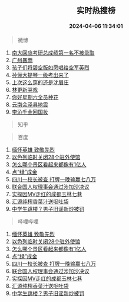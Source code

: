 <div align="center"><h2>实时热搜榜</h2><h4>2024-04-06 11:34:01</h4></div>

> 微博  

1. [南大回应考研总成绩第一名不被录取](https://s.weibo.com/weibo?q=%23%E5%8D%97%E5%A4%A7%E5%9B%9E%E5%BA%94%E8%80%83%E7%A0%94%E6%80%BB%E6%88%90%E7%BB%A9%E7%AC%AC%E4%B8%80%E5%90%8D%E4%B8%8D%E8%A2%AB%E5%BD%95%E5%8F%96%23&t=31&band_rank=1&Refer=top)<br />
2. [广州暴雨](https://s.weibo.com/weibo?q=%E5%B9%BF%E5%B7%9E%E6%9A%B4%E9%9B%A8&t=31&band_rank=2&Refer=top)<br />
3. [孩子们将碧空版如愿唱给空军英烈](https://s.weibo.com/weibo?q=%23%E5%AD%A9%E5%AD%90%E4%BB%AC%E5%B0%86%E7%A2%A7%E7%A9%BA%E7%89%88%E5%A6%82%E6%84%BF%E5%94%B1%E7%BB%99%E7%A9%BA%E5%86%9B%E8%8B%B1%E7%83%88%23&t=31&band_rank=3&Refer=top)<br />
4. [孙俪大提琴一级考出来了](https://s.weibo.com/weibo?q=%23%E5%AD%99%E4%BF%AA%E5%A4%A7%E6%8F%90%E7%90%B4%E4%B8%80%E7%BA%A7%E8%80%83%E5%87%BA%E6%9D%A5%E4%BA%86%23&t=31&band_rank=4&Refer=top)<br />
5. [上次这么穿的还是沈眉庄](https://s.weibo.com/weibo?q=%E4%B8%8A%E6%AC%A1%E8%BF%99%E4%B9%88%E7%A9%BF%E7%9A%84%E8%BF%98%E6%98%AF%E6%B2%88%E7%9C%89%E5%BA%84&t=31&band_rank=5&Refer=top)<br />
6. [林更新哭戏](https://s.weibo.com/weibo?q=%E6%9E%97%E6%9B%B4%E6%96%B0%E5%93%AD%E6%88%8F&t=31&band_rank=6&Refer=top)<br />
7. [你好星期六全员种花](https://s.weibo.com/weibo?q=%23%E4%BD%A0%E5%A5%BD%E6%98%9F%E6%9C%9F%E5%85%AD%E5%85%A8%E5%91%98%E7%A7%8D%E8%8A%B1%23&t=31&band_rank=7&Refer=top)<br />
8. [云南会泽县地震](https://s.weibo.com/weibo?q=%23%E4%BA%91%E5%8D%97%E4%BC%9A%E6%B3%BD%E5%8E%BF%E5%9C%B0%E9%9C%87%23&t=31&band_rank=8&Refer=top)<br />
9. [李沁千金回国妆](https://s.weibo.com/weibo?q=%E6%9D%8E%E6%B2%81%E5%8D%83%E9%87%91%E5%9B%9E%E5%9B%BD%E5%A6%86&t=31&band_rank=9&Refer=top)<br />

> 知乎  


> 百度  

1. [缅怀英雄 致敬先烈](https://www.baidu.com/s?wd=%E7%BC%85%E6%80%80%E8%8B%B1%E9%9B%84+%E8%87%B4%E6%95%AC%E5%85%88%E7%83%88&sa=fyb_news&rsv_dl=fyb_news)<br />
2. [以色列临时关闭28个驻外使馆](https://www.baidu.com/s?wd=%E4%BB%A5%E8%89%B2%E5%88%97%E4%B8%B4%E6%97%B6%E5%85%B3%E9%97%AD28%E4%B8%AA%E9%A9%BB%E5%A4%96%E4%BD%BF%E9%A6%86&sa=fyb_news&rsv_dl=fyb_news)<br />
3. [怎么哪个景区看起来都像有1亿人](https://www.baidu.com/s?wd=%E6%80%8E%E4%B9%88%E5%93%AA%E4%B8%AA%E6%99%AF%E5%8C%BA%E7%9C%8B%E8%B5%B7%E6%9D%A5%E9%83%BD%E5%83%8F%E6%9C%891%E4%BA%BF%E4%BA%BA&sa=fyb_news&rsv_dl=fyb_news)<br />
4. [点“绿”成金](https://www.baidu.com/s?wd=%E7%82%B9%E2%80%9C%E7%BB%BF%E2%80%9D%E6%88%90%E9%87%91&sa=fyb_news&rsv_dl=fyb_news)<br />
5. [四川一校长被查 打牌一晚输赢七八万](https://www.baidu.com/s?wd=%E5%9B%9B%E5%B7%9D%E4%B8%80%E6%A0%A1%E9%95%BF%E8%A2%AB%E6%9F%A5+%E6%89%93%E7%89%8C%E4%B8%80%E6%99%9A%E8%BE%93%E8%B5%A2%E4%B8%83%E5%85%AB%E4%B8%87&sa=fyb_news&rsv_dl=fyb_news)<br />
6. [联合国人权理事会通过涉加沙决议](https://www.baidu.com/s?wd=%E8%81%94%E5%90%88%E5%9B%BD%E4%BA%BA%E6%9D%83%E7%90%86%E4%BA%8B%E4%BC%9A%E9%80%9A%E8%BF%87%E6%B6%89%E5%8A%A0%E6%B2%99%E5%86%B3%E8%AE%AE&sa=fyb_news&rsv_dl=fyb_news)<br />
7. [实探因MV走红的成都玉林七巷](https://www.baidu.com/s?wd=%E5%AE%9E%E6%8E%A2%E5%9B%A0MV%E8%B5%B0%E7%BA%A2%E7%9A%84%E6%88%90%E9%83%BD%E7%8E%89%E6%9E%97%E4%B8%83%E5%B7%B7&sa=fyb_news&rsv_dl=fyb_news)<br />
8. [汇源纯榨香菜汁送呕吐袋](https://www.baidu.com/s?wd=%E6%B1%87%E6%BA%90%E7%BA%AF%E6%A6%A8%E9%A6%99%E8%8F%9C%E6%B1%81%E9%80%81%E5%91%95%E5%90%90%E8%A2%8B&sa=fyb_news&rsv_dl=fyb_news)<br />
9. [中学生跳楼？男子旧谣新炒被罚](https://www.baidu.com/s?wd=%E4%B8%AD%E5%AD%A6%E7%94%9F%E8%B7%B3%E6%A5%BC%EF%BC%9F%E7%94%B7%E5%AD%90%E6%97%A7%E8%B0%A3%E6%96%B0%E7%82%92%E8%A2%AB%E7%BD%9A&sa=fyb_news&rsv_dl=fyb_news)<br />

> 哔哩哔哩  

1. [缅怀英雄 致敬先烈](https://www.baidu.com/s?wd=%E7%BC%85%E6%80%80%E8%8B%B1%E9%9B%84+%E8%87%B4%E6%95%AC%E5%85%88%E7%83%88&sa=fyb_news&rsv_dl=fyb_news)<br />
2. [以色列临时关闭28个驻外使馆](https://www.baidu.com/s?wd=%E4%BB%A5%E8%89%B2%E5%88%97%E4%B8%B4%E6%97%B6%E5%85%B3%E9%97%AD28%E4%B8%AA%E9%A9%BB%E5%A4%96%E4%BD%BF%E9%A6%86&sa=fyb_news&rsv_dl=fyb_news)<br />
3. [怎么哪个景区看起来都像有1亿人](https://www.baidu.com/s?wd=%E6%80%8E%E4%B9%88%E5%93%AA%E4%B8%AA%E6%99%AF%E5%8C%BA%E7%9C%8B%E8%B5%B7%E6%9D%A5%E9%83%BD%E5%83%8F%E6%9C%891%E4%BA%BF%E4%BA%BA&sa=fyb_news&rsv_dl=fyb_news)<br />
4. [点“绿”成金](https://www.baidu.com/s?wd=%E7%82%B9%E2%80%9C%E7%BB%BF%E2%80%9D%E6%88%90%E9%87%91&sa=fyb_news&rsv_dl=fyb_news)<br />
5. [四川一校长被查 打牌一晚输赢七八万](https://www.baidu.com/s?wd=%E5%9B%9B%E5%B7%9D%E4%B8%80%E6%A0%A1%E9%95%BF%E8%A2%AB%E6%9F%A5+%E6%89%93%E7%89%8C%E4%B8%80%E6%99%9A%E8%BE%93%E8%B5%A2%E4%B8%83%E5%85%AB%E4%B8%87&sa=fyb_news&rsv_dl=fyb_news)<br />
6. [联合国人权理事会通过涉加沙决议](https://www.baidu.com/s?wd=%E8%81%94%E5%90%88%E5%9B%BD%E4%BA%BA%E6%9D%83%E7%90%86%E4%BA%8B%E4%BC%9A%E9%80%9A%E8%BF%87%E6%B6%89%E5%8A%A0%E6%B2%99%E5%86%B3%E8%AE%AE&sa=fyb_news&rsv_dl=fyb_news)<br />
7. [实探因MV走红的成都玉林七巷](https://www.baidu.com/s?wd=%E5%AE%9E%E6%8E%A2%E5%9B%A0MV%E8%B5%B0%E7%BA%A2%E7%9A%84%E6%88%90%E9%83%BD%E7%8E%89%E6%9E%97%E4%B8%83%E5%B7%B7&sa=fyb_news&rsv_dl=fyb_news)<br />
8. [汇源纯榨香菜汁送呕吐袋](https://www.baidu.com/s?wd=%E6%B1%87%E6%BA%90%E7%BA%AF%E6%A6%A8%E9%A6%99%E8%8F%9C%E6%B1%81%E9%80%81%E5%91%95%E5%90%90%E8%A2%8B&sa=fyb_news&rsv_dl=fyb_news)<br />
9. [中学生跳楼？男子旧谣新炒被罚](https://www.baidu.com/s?wd=%E4%B8%AD%E5%AD%A6%E7%94%9F%E8%B7%B3%E6%A5%BC%EF%BC%9F%E7%94%B7%E5%AD%90%E6%97%A7%E8%B0%A3%E6%96%B0%E7%82%92%E8%A2%AB%E7%BD%9A&sa=fyb_news&rsv_dl=fyb_news)<br />
